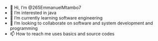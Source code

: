 - 👋 Hi, I’m @265EmmanuelMtambo7
- 👀 I’m interested in java
- 🌱 I’m currently learning software engineering
- 💞️ I’m looking to collaborate on software and system development and programming
- 📫 How to reach me uses basics and source codes

<!---
265EmmanuelMtambo7/265EmmanuelMtambo7 is a ✨ special ✨ repository because its `README.md` (this file) appears on your GitHub profile.
You can click the Preview link to take a look at your changes.
--->
